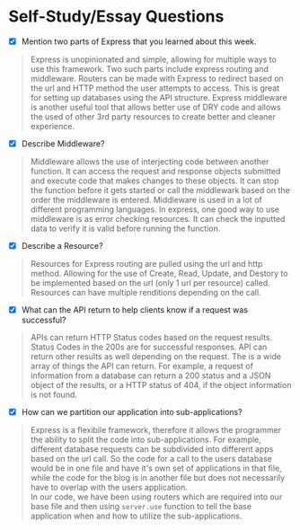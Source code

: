 # Self-Study/Essay Questions

- [x] Mention two parts of Express that you learned about this week.  

> Express is unopinionated and simple, allowing for multiple ways to use this framework. Two such parts include express routing and middleware. Routers can be made with Express to redirect based on the url and HTTP method the user attempts to access. This is great for setting up databases using the API structure. Express middleware is another useful tool that allows better use of DRY code and allows the used of other 3rd party resources to create better and cleaner experience.

- [x] Describe Middleware?

> Middleware allows the use of interjecting code between another function. It can access the request and response objects submitted and execute code that makes changes to these objects. It can stop the function before it gets started or call the middlewark based on the order the middleware is entered. Middleware is used in a lot of different programming languages. In express, one good way to use middleware is as error checking resources. It can check the inputted data to verify it is valid before running the function. 

- [x] Describe a Resource?

> Resources for Express routing are pulled using the url and http method. Allowing for the use of Create, Read, Update, and Destory to be implemented based on the url (only 1 url per resource) called. Resources can have multiple renditions depending on the call.

- [x] What can the API return to help clients know if a request was successful?

> APIs can return HTTP Status codes based on the request results. Status Codes in the 200s are for successful responses. API can return other results as well depending on the request. The is a wide array of things the API can return. For example, a request of information from a database can return a 200 status and a JSON object of the results, or a HTTP status of 404, if the object information is not found.

- [x] How can we partition our application into sub-applications?

> Express is a flexibile framework, therefore it allows the programmer the ability to split the code into sub-applications. For example, different database requests can be subdivided into different apps based on the url call. So the code for a call to the users database would be in one file and have it's own set of applications in that file, while the code for the blog is in another file but does not necessarily have to overlap with the users application.  
> In our code, we have been using routers which are required into our base file and then using `server.use` function to tell the base application when and how to utilize the sub-applications.